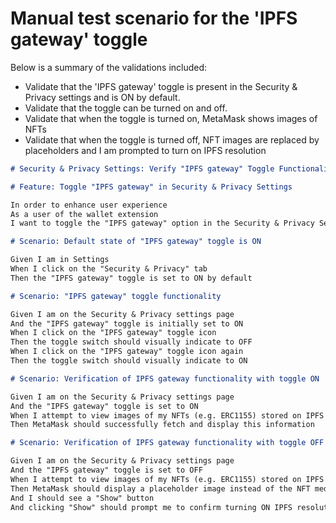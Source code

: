 # Manual test scenario for the 'IPFS gateway' toggle

Below is a summary of the validations included:

- Validate that the 'IPFS gateway' toggle is present in the Security & Privacy settings and is ON by default.
- Validate that the toggle can be turned on and off.
- Validate that when the toggle is turned on, MetaMask shows images of NFTs
- Validate that when the toggle is turned off, NFT images are replaced by placeholders and I am prompted to turn on IPFS resolution

```markdown
# Security & Privacy Settings: Verify "IPFS gateway" Toggle Functionality

# Feature: Toggle "IPFS gateway" in Security & Privacy Settings

In order to enhance user experience
As a user of the wallet extension
I want to toggle the "IPFS gateway" option in the Security & Privacy Settings

# Scenario: Default state of "IPFS gateway" toggle is ON

Given I am in Settings
When I click on the "Security & Privacy" tab
Then the "IPFS gateway" toggle is set to ON by default

# Scenario: "IPFS gateway" toggle functionality

Given I am on the Security & Privacy settings page
And the "IPFS gateway" toggle is initially set to ON
When I click on the "IPFS gateway" toggle icon
Then the toggle switch should visually indicate to OFF
When I click on the "IPFS gateway" toggle icon again
Then the toggle switch should visually indicate to ON

# Scenario: Verification of IPFS gateway functionality with toggle ON

Given I am on the Security & Privacy settings page
And the "IPFS gateway" toggle is set to ON
When I attempt to view images of my NFTs (e.g. ERC1155) stored on IPFS
Then MetaMask should successfully fetch and display this information

# Scenario: Verification of IPFS gateway functionality with toggle OFF

Given I am on the Security & Privacy settings page
And the "IPFS gateway" toggle is set to OFF
When I attempt to view images of my NFTs (e.g. ERC1155) stored on IPFS
Then MetaMask should display a placeholder image instead of the NFT media
And I should see a "Show" button
And clicking "Show" should prompt me to confirm turning ON IPFS resolution
```
